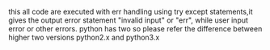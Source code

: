 this all code are executed with err handling using try except statements,it gives the output error statement "invalid input" or "err", while user input error or other errors.
python has two so please refer the difference between higher two versions python2.x and python3.x
